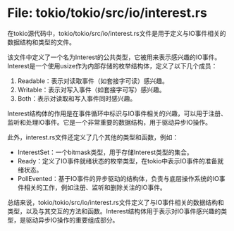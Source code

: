 # File: tokio/tokio/src/io/interest.rs

在tokio源代码中，tokio/tokio/src/io/interest.rs文件是用于定义与IO事件相关的数据结构和类型的文件。

该文件中定义了一个名为Interest的公共类型，它被用来表示感兴趣的IO事件。Interest是一个使用usize作为内部存储的枚举结构体，定义了以下几个成员：

1. Readable：表示对读取事件（如套接字可读）感兴趣。
2. Writable：表示对写入事件（如套接字可写）感兴趣。
3. Both：表示对读取和写入事件同时感兴趣。

Interest结构体的作用是在事件循环中标识与IO事件相关的兴趣，可以用于注册、监听和处理IO事件。它是一个非常重要的数据结构，用于驱动异步IO操作。

此外，interest.rs文件还定义了几个其他的类型和函数，例如：

- InterestSet：一个bitmask类型，用于存储Interest类型的集合。
- Ready：定义了IO事件就绪状态的枚举类型，在tokio中表示IO事件的准备就绪状态。
- PollEvented：基于IO事件的异步驱动的结构体，负责与底层操作系统的IO事件相关的工作，例如注册、监听和删除关注的IO事件。

总结来说，tokio/tokio/src/io/interest.rs文件定义了与IO事件相关的数据结构和类型，以及与其交互的方法和函数。Interest结构体用于表示对IO事件感兴趣的类型，是驱动异步IO操作的重要组成部分。

